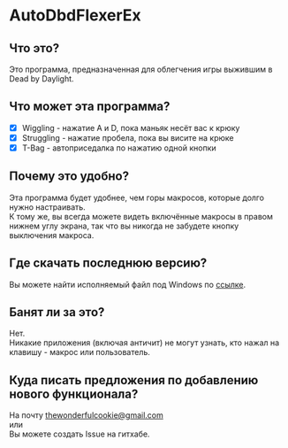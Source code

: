 # AutoDbdFlexerEx
## Что это?
Это программа, предназначенная для облегчения игры выжившим в Dead by Daylight.
## Что может эта программа?
- [X] Wiggling - нажатие A и D, пока маньяк несёт вас к крюку
- [X] Struggling - нажатие пробела, пока вы висите на крюке
- [X] T-Bag - автоприседалка по нажатию одной кнопки
## Почему это удобно?
Эта программа будет удобнее, чем горы макросов, которые долго нужно настраивать.  
К тому же, вы всегда можете видеть включённые макросы в правом нижнем углу экрана, так что вы никогда не забудете кнопку выключения макроса.
## Где скачать последнюю версию?
Вы можете найти исполняемый файл под Windows по [ссылке](https://github.com/TheWonderfulCookie/autodbdflexerex/raw/master/AutoDbdFlexerEx/bin/Release/AutoDbdFlexerEx.exe).
## Банят ли за это?
Нет.  
Никакие приложения (включая античит) не могут узнать, кто нажал на клавишу - макрос или пользователь.
## Куда писать предложения по добавлению нового функционала?
На почту thewonderfulcookie@gmail.com  
или  
Вы можете создать Issue на гитхабе.